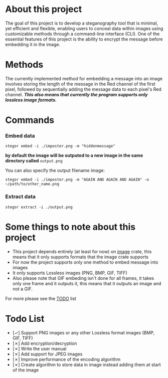 # About this project
The goal of this project is to develop a steganography tool that is minimal, yet efficient and flexible, enabling users to conceal data within images using customizable methods through a command-line interface (CLI). One of the essential features of this project is the ability to encrypt the message before embedding it in the image.

# Methods
The currently implemented method for embedding a message into an image involves storing the length of the message in the Red channel of the first pixel, followed by sequentially adding the message data to each pixel's Red channel.
***This also means that currently the program supports only lossless image formats.***

# Commands

### Embed data
```
stegor embed -i ./imposter.png -m "hiddenmessage"
```
**by default the image will be outputed to a new image in the same directory called** `output.png`

You can also specify the output filename image:
```
stegor embed -i ./imposter.png -m "AGAIN AND AGAIN AND AGAIN" -o ~/path/to/other_name.png
```

### Extract data
```
stegor extract -i ./output.png
```

# Some things to note about this project
- This project depends entirely (at least for now) on [image](https://crates.io/crates/image)  crate, this means that it only supports formats that the image crate supports
- For now the project supports only one method to embed message into images
- It only supports Lossless images (PNG, BMP, GIF, TIFF)
- Also please note that GIF embeding isn't done for all frames, it takes only one frame and it outputs it, this means that it outputs an image and not a GIF.

For more please see the [TODO](#todo-list) list

# Todo List

- [✓] Support PNG images or any other Lossless format images (BMP, GIF, TIFF)
- [✗] Add encryption/decryption
- [✗] Write the user manual
- [✗] Add support for JPEG images
- [✗] Improve performance of the encoding algorithm
- [✗] Create algorithm to store data in image instead adding them at start of the image
